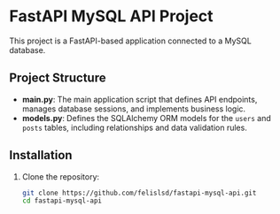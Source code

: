 # FastAPI MySQL API Project

This project is a FastAPI-based application connected to a MySQL database. 

## Project Structure

- **main.py**: The main application script that defines API endpoints, manages database sessions, and implements business logic.
- **models.py**: Defines the SQLAlchemy ORM models for the `users` and `posts` tables, including relationships and data validation rules.

## Installation

1. Clone the repository:
   ```bash
   git clone https://github.com/felislsd/fastapi-mysql-api.git
   cd fastapi-mysql-api
